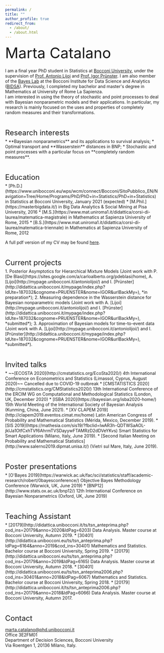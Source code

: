 ```yaml
---
permalink: /
title: ""
author_profile: true
redirect_from: 
  - /about/
  - /about.html
---
```



<p style = "margin-bottom:20px;"><font  size="7" >  Marta Catalano <br> </font> </p>
  
  
I am a final year PhD student in Statistics at [Bocconi University](https://www.unibocconi.eu/wps/wcm/connect/Bocconi/SitoPubblico_EN/Navigation+Tree/Home/Faculty+and+Research/Departments/Decision+Sciences/), under the supervision of [Prof. Antonio Lijoi](http://mypage.unibocconi.it/antoniolijoi/) and [Prof. Igor Prünster](http://didattica.unibocconi.it/mypage/index.php?IdUte=187032&cognome=PRUENSTER&nome=IGOR&urlBackMy=). I am also member of the [Bayes Lab](https://www.bayeslab.unibocconi.eu/wps/wcm/connect/Cdr/Bayeslab/Home) at the Bocconi Institute for Data Science and Analytics ([BIDSA](https://www.bidsa.unibocconi.eu/wps/wcm/connect/Site/Bidsa/Home)). Previously, I completed my bachelor and master's degree in Mathematics at University of Rome La Sapienza.  
I am interested in using the theory of stochastic and point processes to deal with Bayesian nonparametric models and their applications. In particular, my research is mainly focused on the uses and properties of completely random measures and their transformations. 

<p style = "margin-bottom:5px;"> <font size="5" > <br>  Research interests  </font></p>
* **Bayesian nonparametrics** and its applications to survival analysis;
* Optimal transport and **Wasserstein** distances in BNP;
* Stochastic and point processes with a particular focus on **completely random measures**.


<p style = "margin-bottom:5px;"> <font size="5" > <br> Education  </font></p>
* [Ph.D.](https://www.unibocconi.eu/wps/wcm/connect/Bocconi/SitoPubblico_EN/Navigation+Tree/Home/Programs/PhD/PhD+in+Statistics/PhD+in+Statistics)  in Statistics at Bocconi University, January 2021 (expected)
* [M.Phil.](https://masterbigdata.it/) in Big Data Analytics & Social Mining at Pisa University, 2016
* [M.S.](https://www.mat.uniroma1.it/didattica/corsi-di-laurea/matematica-magistrale) in Mathematics at Sapienza University of Rome, 2015
* [B.S.](https://www.mat.uniroma1.it/didattica/corsi-di-laurea/matematica-triennale)  in Mathematics at Sapienza University of Rome, 2012

A full pdf version of my CV may be found [here](https://martacatalano.github.io/files/MartaCatalano_CV_Jun2020.pdf).

<p style = "margin-bottom:5px;"> <font size="5" > <br> Current projects  </font></p>
1. Posterior Asymptotics for Hierarchical Mixture Models (Joint work with P. [De Blasi](https://sites.google.com/a/carloalberto.org/pdeblasi/home), A. [Lijoi](http://mypage.unibocconi.it/antoniolijoi/) and I. [Prünster](http://didattica.unibocconi.it/mypage/index.php?IdUte=187032&cognome=PRUENSTER&nome=IGOR&urlBackMy=), *in preparation*);
2.  Measuring dependence in the Wasserstein distance for Bayesian nonparametric models (Joint work with A. [Lijoi](http://mypage.unibocconi.it/antoniolijoi/) and I. [Prünster](http://didattica.unibocconi.it/mypage/index.php?IdUte=187032&cognome=PRUENSTER&nome=IGOR&urlBackMy=), *submitted*);
3.  Approximation of Bayesian models for time-to-event data (Joint work with A. [Lijoi](http://mypage.unibocconi.it/antoniolijoi/) and I. [Prünster](http://didattica.unibocconi.it/mypage/index.php?IdUte=187032&cognome=PRUENSTER&nome=IGOR&urlBackMy=), *submitted*).

<p style = "margin-bottom:5px;"> <font size="5" > <br> Invited talks  </font></p>
* ~~[ECOSTA 2020](http://cmstatistics.org/EcoSta2020/)  4th International Conference on Econometrics and Statistics (Limassol, Cyprus, August 2020)~~ Cancelled due to COVID-19 outbreak
* [CMSTATISTICS 2020](http://cmstatistics.org/CMStatistics2020/) 13th International Conference of the ERCIM WG on Computational and Methodological Statistics (London, UK, December 2020)
* [ISBA 2020](https://bayesian.org/isba2020-home/) 15th World Meeting of the International Society of Bayesian Analysis (Kunming, China, June 2021).
* [XV CLAPEM 2019](http://clapem2019.eventos.cimat.mx/home) Latin American Congress of Probability and Mathematical Statistics (Mérida, Mexico, December 2019).
* [SIS 2019](https://mathesia.com/sis19/?fbclid=IwAR3h-QDTWSaAOL-jkIJa1OtfCxhTVf6AhrmTVSDayywFTAMRzD2dDVeYKvs) Smart Statistics for Smart Applications (Milano, Italy, June 2019).
* [Second Italian Meeting on Probability and Mathematical Statistics](http://www.salerno2019.dipmat.unisa.it/) (Vietri sul Mare, Italy, June 2019).

<p style = "margin-bottom:5px;"> <font size="5" > <br> Poster presentations  </font></p>
* [O'Bayes 2019](https://warwick.ac.uk/fac/sci/statistics/staff/academic-research/robert/0bayesconference/) Objective Bayes Methodology Conference (Warwick, UK, June 2019)
* [BNP12](http://www.stats.ox.ac.uk/bnp12/) 12th International Conference on Bayesian Nonparametrics (Oxford, UK, June 2019)


<p style = "margin-bottom:5px;"> <font size="5" margin-bottom = "1em"> <br>  Teaching Assistant  </font></p>
* [20179](http://didattica.unibocconi.it/ts/tsn_anteprima.php?cod_ins=20179&anno=2020&IdPag=6203) Data Analysis. Master course at Bocconi University, Autumn 2019.
* [30401](http://didattica.unibocconi.eu/ts/tsn_anteprima.php?IdPag=6164&anno=2019&cod_ins=30401) Mathematics and Statistics. Bachelor course at Bocconi University, Spring 2019.
* [20179](http://didattica.unibocconi.eu/ts/tsn_anteprima.php?cod_ins=20179&anno=2019&IdPag=6165) Data Analysis. Master course at Bocconi University, Autumn 2018.
* [30401](http://didattica.unibocconi.eu/ts/tsn_anteprima2006.php?cod_ins=30401&anno=2018&IdPag=6067) Mathematics and Statistics. Bachelor course at Bocconi University, Spring 2018.
* [20179](http://didattica.unibocconi.it/ts/tsn_anteprima2006.php?cod_ins=20179&anno=2018&IdPag=6066)  Data Analysis. Master course at Bocconi University, Autumn 2017.

<p style = "margin-bottom:5px;"> <font size="5" > <br> Contact   </font></p>

marta.catalano@phd.unibocconi.it  
Office 3E2FM01  
Department of Decision Sciences, Bocconi University  
Via Roentgen 1, 20136 Milano, Italy.  

